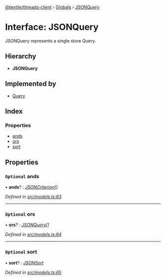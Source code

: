 [@textile/threads-client](../README.md) › [Globals](../globals.md) › [JSONQuery](jsonquery.md)

# Interface: JSONQuery

JSONQuery represents a single store Query.

## Hierarchy

* **JSONQuery**

## Implemented by

* [Query](../classes/query.md)

## Index

### Properties

* [ands](jsonquery.md#optional-ands)
* [ors](jsonquery.md#optional-ors)
* [sort](jsonquery.md#optional-sort)

## Properties

### `Optional` ands

• **ands**? : *[JSONCriterion](jsoncriterion.md)[]*

*Defined in [src/models.ts:63](https://github.com/textileio/js-threads-client/blob/master/src/models.ts#L63)*

___

### `Optional` ors

• **ors**? : *[JSONQuery](jsonquery.md)[]*

*Defined in [src/models.ts:64](https://github.com/textileio/js-threads-client/blob/master/src/models.ts#L64)*

___

### `Optional` sort

• **sort**? : *[JSONSort](jsonsort.md)*

*Defined in [src/models.ts:65](https://github.com/textileio/js-threads-client/blob/master/src/models.ts#L65)*
